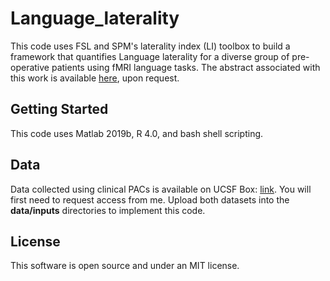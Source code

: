 # Language_laterality

This code uses FSL and SPM's laterality index (LI) toolbox to build a framework that quantifies Language laterality for a diverse group of pre-operative patients using fMRI language tasks. The abstract associated with this work is available [here](https://drive.google.com/file/d/1v9avWW8kqCPBRDnGgXQaFJaE9HlT95C3/view?usp=sharing), upon request. 
  
## Getting Started

This code uses Matlab 2019b, R 4.0, and bash shell scripting. 

## Data

Data collected using clinical PACs is available on UCSF Box: [link](https://ucsf.box.com/s/0tlqrnsotvdj1rrqlofkg1sexwqw5zvz). You will first need to request access from me. Upload both datasets into the **data/inputs** directories to implement this code. 

## License

This software is open source and under an MIT license. 
